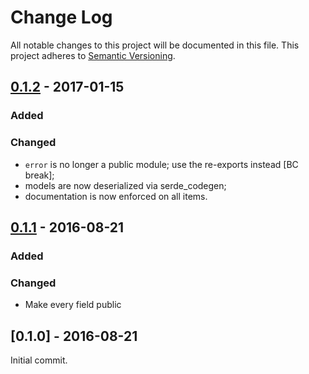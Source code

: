 # Change Log
All notable changes to this project will be documented in this file.
This project adheres to [Semantic Versioning](http://semver.org/).

## [0.1.2] - 2017-01-15

### Added

### Changed

- `error` is no longer a public module; use the re-exports instead [BC break];
- models are now deserialized via serde_codegen;
- documentation is now enforced on all items.

## [0.1.1] - 2016-08-21

### Added

### Changed

- Make every field public

## [0.1.0] - 2016-08-21

Initial commit.


[0.1.2]: https://github.com/zeyla/urbandictionary.rs/compare/v0.1.1...v0.1.2
[0.1.1]: https://github.com/zeyla/urbandictionary.rs/compare/v0.1.0...v0.1.1
